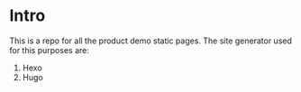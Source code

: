 # Intro

This is a repo for all the product demo static pages. The site generator used for this purposes are: 

1. Hexo
1. Hugo
